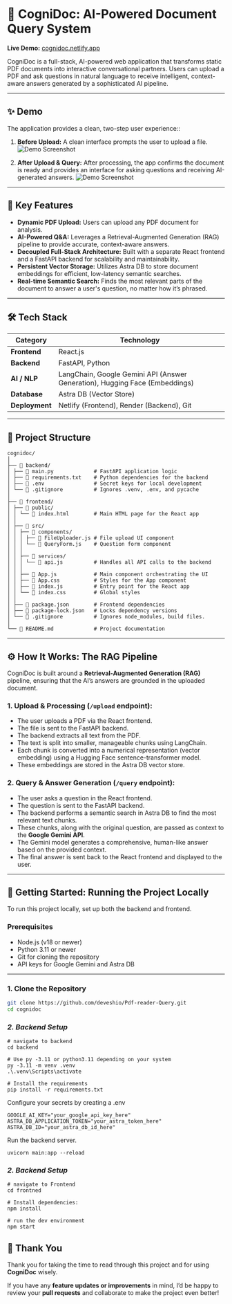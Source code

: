 # 📄 CogniDoc: AI-Powered Document Query System

**Live Demo:** [cognidoc.netlify.app](https://cognidoc.netlify.app)

CogniDoc is a full-stack, AI-powered web application that transforms static PDF documents into interactive conversational partners. Users can upload a PDF and ask questions in natural language to receive intelligent, context-aware answers generated by a sophisticated AI pipeline.

---

## ✨ Demo

The application provides a clean, two-step user experience::

1. **Before Upload:** A clean interface prompts the user to upload a file.  
![Demo Screenshot](https://github.com/harsh55g/Pdf-reader-Query/blob/main/media/image1.png)

2. **After Upload & Query:** After processing, the app confirms the document is ready and provides an interface for asking questions and receiving AI-generated answers.
![Demo Screenshot](https://github.com/Harsh55g/Pdf-reader-Query/blob/main/media/image1.png)
---------

## 🚀 Key Features

- **Dynamic PDF Upload:** Users can upload any PDF document for analysis.  
- **AI-Powered Q&A:** Leverages a Retrieval-Augmented Generation (RAG) pipeline to provide accurate, context-aware answers.  
- **Decoupled Full-Stack Architecture:** Built with a separate React frontend and a FastAPI backend for scalability and maintainability.  
- **Persistent Vector Storage:** Utilizes Astra DB to store document embeddings for efficient, low-latency semantic searches.  
- **Real-time Semantic Search:** Finds the most relevant parts of the document to answer a user's question, no matter how it’s phrased.

---

## 🛠️ Tech Stack

| **Category** | **Technology** |
|---------------|----------------|
| **Frontend** | React.js |
| **Backend** | FastAPI, Python |
| **AI / NLP** | LangChain, Google Gemini API (Answer Generation), Hugging Face (Embeddings) |
| **Database** | Astra DB (Vector Store) |
| **Deployment** | Netlify (Frontend), Render (Backend), Git |

---

## 📂 Project Structure

```
cognidoc/
│
├── 📂 backend/
│ ├── 📄 main.py             # FastAPI application logic
│ ├── 📄 requirements.txt    # Python dependencies for the backend
│ ├── 📄 .env                # Secret keys for local development
│ └── 📄 .gitignore          # Ignores .venv, .env, and pycache
│
├── 📂 frontend/
│ ├── 📂 public/
│ │ └── 📄 index.html        # Main HTML page for the React app
│ │
│ ├── 📂 src/
│ │ ├── 📂 components/
│ │ │ ├── 📄 FileUploader.js # File upload UI component
│ │ │ └── 📄 QueryForm.js    # Question form component
│ │ │
│ │ ├── 📂 services/
│ │ │ └── 📄 api.js          # Handles all API calls to the backend
│ │ │
│ │ ├── 📄 App.js            # Main component orchestrating the UI
│ │ ├── 📄 App.css           # Styles for the App component
│ │ ├── 📄 index.js          # Entry point for the React app
│ │ └── 📄 index.css         # Global styles
│ │
│ ├── 📄 package.json        # Frontend dependencies
│ ├── 📄 package-lock.json   # Locks dependency versions
│ └── 📄 .gitignore          # Ignores node_modules, build files.
│
└── 📄 README.md             # Project documentation

```
---

## ⚙️ How It Works: The RAG Pipeline

CogniDoc is built around a **Retrieval-Augmented Generation (RAG)** pipeline, ensuring that the AI’s answers are grounded in the uploaded document.

### **1. Upload & Processing (`/upload` endpoint):**

- The user uploads a PDF via the React frontend.  
- The file is sent to the FastAPI backend.  
- The backend extracts all text from the PDF.  
- The text is split into smaller, manageable chunks using LangChain.  
- Each chunk is converted into a numerical representation (vector embedding) using a Hugging Face sentence-transformer model.  
- These embeddings are stored in the Astra DB vector store.

### **2. Query & Answer Generation (`/query` endpoint):**

- The user asks a question in the React frontend.  
- The question is sent to the FastAPI backend.  
- The backend performs a semantic search in Astra DB to find the most relevant text chunks.  
- These chunks, along with the original question, are passed as context to the **Google Gemini API**.  
- The Gemini model generates a comprehensive, human-like answer based on the provided context.  
- The final answer is sent back to the React frontend and displayed to the user.

---

## 🏁 Getting Started: Running the Project Locally

To run this project locally, set up both the backend and frontend.

### **Prerequisites**
- Node.js (v18 or newer)  
- Python 3.11 or newer  
- Git for cloning the repository  
- API keys for Google Gemini and Astra DB

---

### **1. Clone the Repository**

```bash
git clone https://github.com/deveshio/Pdf-reader-Query.git
cd cognidoc
```
### ***2. Backend Setup***
```
# navigate to backend 
cd backend

# Use py -3.11 or python3.11 depending on your system
py -3.11 -m venv .venv
.\.venv\Scripts\activate

# Install the requirements
pip install -r requirements.txt

```

Configure your secrets by creating a .env
```
GOOGLE_AI_KEY="your_google_api_key_here"
ASTRA_DB_APPLICATION_TOKEN="your_astra_token_here"
ASTRA_DB_ID="your_astra_db_id_here"
```

Run the backend server.
```
uvicorn main:app --reload
```

### ***2. Backend Setup***
```
# navigate to Frontend
cd frontned

# Install dependencies:
npm install

# run the dev environment
npm start

```


## 🙏 Thank You

Thank you for taking the time to read through this project and for using **CogniDoc** wisely.

If you have any **feature updates or improvements** in mind, I’d be happy to review your **pull requests** and collaborate to make the project even better!
